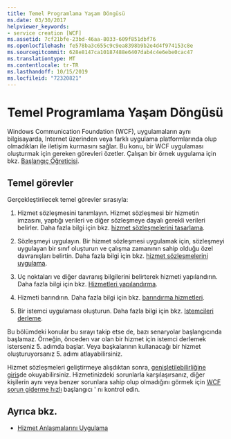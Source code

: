 ```yaml
---
title: Temel Programlama Yaşam Döngüsü
ms.date: 03/30/2017
helpviewer_keywords:
- service creation [WCF]
ms.assetid: 7cf21bfe-23bd-46aa-8033-609f851dbf76
ms.openlocfilehash: fe578ba3c655c9c9ea8398b9b2e4d4f974153c8e
ms.sourcegitcommit: 628e8147ca10187488e6407dab4c4e6ebe0cac47
ms.translationtype: MT
ms.contentlocale: tr-TR
ms.lasthandoff: 10/15/2019
ms.locfileid: "72320821"
---
```

# <a name="basic-programming-lifecycle"></a>Temel Programlama Yaşam Döngüsü
Windows Communication Foundation (WCF), uygulamaların aynı bilgisayarda, Internet üzerinden veya farklı uygulama platformlarında olup olmadıkları ile iletişim kurmasını sağlar. Bu konu, bir WCF uygulaması oluşturmak için gereken görevleri özetler. Çalışan bir örnek uygulama için bkz. [Başlangıç Öğreticisi](getting-started-tutorial.md).  
  
## <a name="the-basic-tasks"></a>Temel görevler  
 Gerçekleştirilecek temel görevler sırasıyla:  
  
1. Hizmet sözleşmesini tanımlayın. Hizmet sözleşmesi bir hizmetin imzasını, yaptığı verileri ve diğer sözleşmeye dayalı gerekli verileri belirler. Daha fazla bilgi için bkz. [hizmet sözleşmelerini tasarlama](designing-service-contracts.md).  
  
2. Sözleşmeyi uygulayın. Bir hizmet sözleşmesi uygulamak için, sözleşmeyi uygulayan bir sınıf oluşturun ve çalışma zamanının sahip olduğu özel davranışları belirtin. Daha fazla bilgi için bkz. [hizmet sözleşmelerini uygulama](implementing-service-contracts.md).  
  
3. Uç noktaları ve diğer davranış bilgilerini belirterek hizmeti yapılandırın. Daha fazla bilgi için bkz. [Hizmetleri yapılandırma](configuring-services.md).  
  
4. Hizmeti barındırın. Daha fazla bilgi için bkz. [barındırma hizmetleri](hosting-services.md).  
  
5. Bir istemci uygulaması oluşturun. Daha fazla bilgi için bkz. [Istemcileri derleme](building-clients.md).  
  
 Bu bölümdeki konular bu sırayı takip etse de, bazı senaryolar başlangıcında başlamaz. Örneğin, önceden var olan bir hizmet için istemci derlemek isterseniz 5. adımda başlar. Veya başkalarının kullanacağı bir hizmet oluşturuyorsanız 5. adımı atlayabilirsiniz.  
  
 Hizmet sözleşmeleri geliştirmeye alışdıktan sonra, [genişletilebilirliğine giriş](introduction-to-extensibility.md)de okuyabilirsiniz. Hizmetinizdeki sorunlarla karşılaşırsanız, diğer kişilerin aynı veya benzer sorunlara sahip olup olmadığını görmek için [WCF sorun giderme hızlı](wcf-troubleshooting-quickstart.md) başlangıcı ' nı kontrol edin.  
  
## <a name="see-also"></a>Ayrıca bkz.

- [Hizmet Anlaşmalarını Uygulama](implementing-service-contracts.md)
